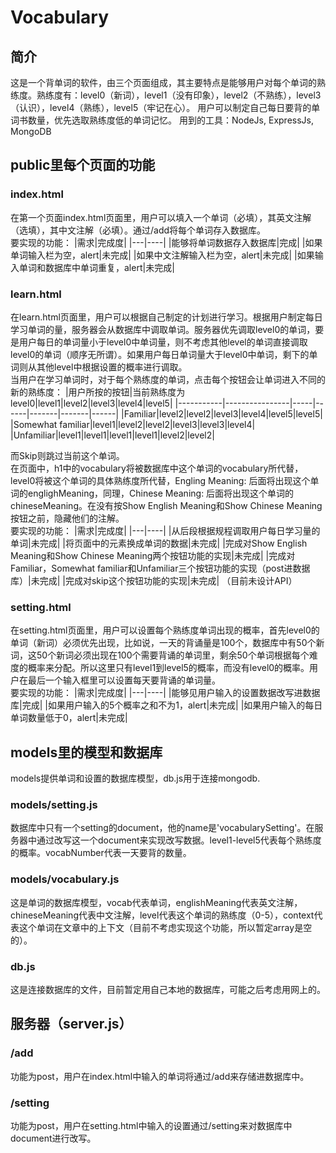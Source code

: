 # Vocabulary

## 简介

这是一个背单词的软件，由三个页面组成，其主要特点是能够用户对每个单词的熟练度。熟练度有：level0（新词），level1（没有印象），level2（不熟练），level3（认识），level4（熟练），level5（牢记在心）。
用户可以制定自己每日要背的单词书数量，优先选取熟练度低的单词记忆。
用到的工具：NodeJs, ExpressJs, MongoDB

## public里每个页面的功能
### index.html
在第一个页面index.html页面里，用户可以填入一个单词（必填），其英文注解（选填），其中文注解（必填）。通过/add将每个单词存入数据库。<br/>
要实现的功能：	
|需求|完成度|
|---|----|
|能够将单词数据存入数据库|完成|
|如果单词输入栏为空，alert|未完成|
|如果中文注解输入栏为空，alert|未完成|
|如果输入单词和数据库中单词重复，alert|未完成|

### learn.html
在learn.html页面里，用户可以根据自己制定的计划进行学习。根据用户制定每日学习单词的量，服务器会从数据库中调取单词。服务器优先调取level0的单词，要是用户每日的单词量小于level0中单词量，则不考虑其他level的单词直接调取level0的单词（顺序无所谓）。如果用户每日单词量大于level0中单词，剩下的单词则从其他level中根据设置的概率进行调取。<br/>
当用户在学习单词时，对于每个熟练度的单词，点击每个按钮会让单词进入不同的新的熟练度：
|用户所按的按钮|当前熟练度为level0|level1|level2|level3|level4|level5|
|-----------|----------------|-----|------|-------|-------|------|
|Familiar|level2|level2|level3|level4|level5|level5|
|Somewhat familiar|level1|level2|level2|level3|level3|level4|
|Unfamiliar|level1|level1|level1|level1|level2|level2|

而Skip则跳过当前这个单词。 <br/>
在页面中，h1中的vocabulary将被数据库中这个单词的vocabulary所代替，level0将被这个单词的具体熟练度所代替，Engling Meaning: 后面将出现这个单词的englighMeaning，同理，Chinese Meaning: 后面将出现这个单词的chineseMeaning。在没有按Show English Meaning和Show Chinese Meaning按钮之前，隐藏他们的注解。<br/>
要实现的功能：	
|需求|完成度|
|---|----|
|从后段根据规程调取用户每日学习量的单词|未完成|
|将页面中的元素换成单词的数据|未完成|
|完成对Show English Meaning和Show Chinese Meaning两个按钮功能的实现|未完成|
|完成对Familiar，Somewhat familiar和Unfamiliar三个按钮功能的实现（post进数据库）|未完成|
|完成对skip这个按钮功能的实现|未完成|
（目前未设计API）

### setting.html
在setting.html页面里，用户可以设置每个熟练度单词出现的概率，首先level0的单词（新词）必须优先出现，比如说，一天的背诵量是100个，数据库中有50个新词，这50个新词必须出现在100个需要背诵的单词里，剩余50个单词根据每个难度的概率来分配。所以这里只有level1到level5的概率，而没有level0的概率。用户在最后一个输入框里可以设置每天要背诵的单词量。<br/>
要实现的功能：
|需求|完成度|
|---|----|
|能够见用户输入的设置数据改写进数据库|完成|
|如果用户输入的5个概率之和不为1，alert|未完成|
|如果用户输入的每日单词数量低于0，alert|未完成|

## models里的模型和数据库
models提供单词和设置的数据库模型，db.js用于连接mongodb.

### models/setting.js
数据库中只有一个setting的document，他的name是'vocabularySetting'。在服务器中通过改写这一个document来实现改写数据。level1-level5代表每个熟练度的概率。vocabNumber代表一天要背的数量。

### models/vocabulary.js
这是单词的数据库模型，vocab代表单词，englishMeaning代表英文注解，chineseMeaning代表中文注解，level代表这个单词的熟练度（0-5），context代表这个单词在文章中的上下文（目前不考虑实现这个功能，所以暂定array是空的）。

### db.js
这是连接数据库的文件，目前暂定用自己本地的数据库，可能之后考虑用网上的。

## 服务器（server.js）

### /add
功能为post，用户在index.html中输入的单词将通过/add来存储进数据库中。

### /setting
功能为post，用户在setting.html中输入的设置通过/setting来对数据库中document进行改写。